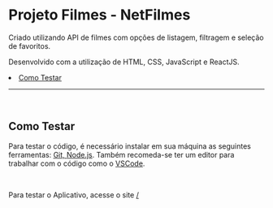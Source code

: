 # Projeto Filmes - NetFilmes
<p>Criado utilizando API de filmes com opções de listagem, filtragem e seleção de favoritos.</p>
<p>Desenvolvido com a utilização de HTML, CSS, JavaScript e ReactJS.</p>


<li><a href="#test">Como Testar</a></li>

<hr>
<br>

## <div id="test">Como Testar</div>

<p>Para testar o código, é necessário instalar em sua máquina as seguintes ferramentas: <a target="_blank" href="https://git-scm.com/downloads">Git, </a> <a target="_blank" href="https://nodejs.org/en/download/">Node.js</a>. Também recomeda-se ter um editor para trabalhar com o código como o <a target="_blank" href="https://code.visualstudio.com/download">VSCode</a>.</p>
<br>
<p>Para testar o Aplicativo, acesse o site <a target="_blank" href="">/</a></p>

